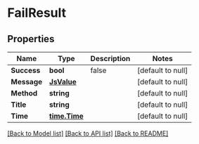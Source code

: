 # FailResult

## Properties
Name | Type | Description | Notes
------------ | ------------- | ------------- | -------------
**Success** | **bool** | false | [default to null]
**Message** | [**JsValue**](JsValue.md) |  | [default to null]
**Method** | **string** |  | [default to null]
**Title** | **string** |  | [default to null]
**Time** | [**time.Time**](time.Time.md) |  | [default to null]

[[Back to Model list]](../README.md#documentation-for-models) [[Back to API list]](../README.md#documentation-for-api-endpoints) [[Back to README]](../README.md)


